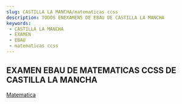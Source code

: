 ```yaml
---
slug: CASTILLA LA MANCHA/matematicas ccss
description: TODOS ENEXAMENS DE EBAU DE CASTILLA LA MANCHA
keywords:
 - CASTILLA LA MANCHA
 - EXAMEN
 - EBAU
 - matematicas ccss
---
```

## EXAMEN EBAU DE MATEMATICAS CCSS DE CASTILLA LA MANCHA
[Matematica](https://drive.google.com/drive/folders/1w86G0LgKbC7e3hotNLQfOLbLr3FL3COw?usp=sharing)